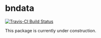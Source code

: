 bndata
======

[![Travis-CI Build Status](https://travis-ci.org/itsrainingdata/bndata.svg?branch=master)](https://travis-ci.org/itsrainingdata/bndata)

This package is currently under construction.
